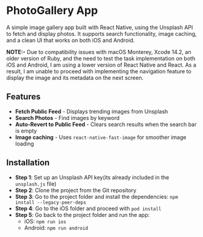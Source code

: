 # PhotoGallery App

A simple image gallery app built with React Native, using the Unsplash API to fetch and display photos. It supports search functionality, image caching, and a clean UI that works on both iOS and Android.

**NOTE:-** Due to compatibility issues with macOS Monterey, Xcode 14.2, an older version of Ruby, and the need to test the task implementation on both iOS and Android, I am using a lower version of React Native and React. As a result, I am unable to proceed with implementing the navigation feature to display the image and its metadata on the next screen.

## Features
- **Fetch Public Feed** - Displays trending images from Unsplash
- **Search Photos** - Find images by keyword
- **Auto-Revert to Public Feed** - Clears search results when the search bar is empty
- **Image caching** - Uses `react-native-fast-image` for smoother image loading

## Installation
- **Step 1**: Set up an Unsplash API key(its already included in the `unsplash.js` file)
- **Step 2**: Clone the project from the Git repository
- **Step 3**: Go to the project folder and install the dependencies: `npm install --legacy-peer-deps`
- **Step 4**: Go to the iOS folder and proceed with `pod install`
- **Step 5**: Go back to the project folder and run the app:
    -   iOS: `npm run ios`
    -   Android: `npm run android`

